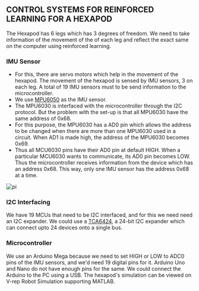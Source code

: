 ## CONTROL SYSTEMS FOR REINFORCED LEARNING FOR A HEXAPOD

The Hexapod has 6 legs which has 3 degrees of freedom. We need to take information of the movement of the of each leg and reflect the exact same on the computer using reinforced learning.

### IMU Sensor
* For this, there are servo motors which help in the movement of the hexapod. The movement of the hexapod is sensed by IMU sensors, 3 on each leg. A total of 19 IMU sensors must to be send information to the microcontroller. 
* We use [MPU6050](https://components101.com/sensors/mpu6050-module) as the IMU sensor.
* The MPU6030 is interfaced with the microcontroller through the I2C protocol. But the problem with the set-up is that all MPU6030 have the same address of 0x68. 
* For this purpose, the MPU6030 has a AD0 pin which allows the address to be changed when there are more than one MPU6030 used in a circuit. When AD1 is made high, the address of the MPU6030 becomes 0x69.
* Thus all MCU6030 pins have their AD0 pin at default HIGH. When a particular MCU6030 wants to communicate, its AD0 pin becomes LOW. Thus the microcontroller receives information from the device which has an address 0x68. This way, only one IMU sensor has the address 0x68 at a time.

![pi](https://components101.com/sites/default/files/component_pin/MPU6050-Pinout.png)

### I2C Interfacing
We have 19 MCUs that need to be I2C interfaced, and for this we need need an I2C expander. We could use a [TCA6424](https://www.ti.com/lit/ds/symlink/tca6424a.pdf?&ts=1589644182823), a 24-bit I2C expander which can connect upto 24 devices onto a single bus. 

### Microcontroller
We use an Arduino Mega because we need to set HIGH or LOW to ADC0 pins of the IMU sensors, and we'd need 19 digital pins for it. Arduino Uno and Nano do not have enough pins for the same. We could connect the Arduino to the PC using a USB. The hexapod's simulation can be viewed on V-rep Robot Simulation supporting MATLAB. 

